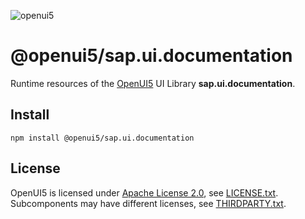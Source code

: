 ![openui5](http://openui5.org/images/OpenUI5_new_big_side.png)

# @openui5/sap.ui.documentation
Runtime resources of the [OpenUI5](https://github.com/SAP/openui5) UI Library **sap.ui.documentation**.

## Install
```
npm install @openui5/sap.ui.documentation
```

## License
OpenUI5 is licensed under [Apache License 2.0](https://www.apache.org/licenses/LICENSE-2.0), see [LICENSE.txt](LICENSE.txt).
Subcomponents may have different licenses, see [THIRDPARTY.txt](THIRDPARTY.txt).
